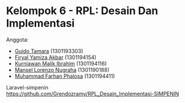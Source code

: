 # Kelompok 6 - RPL: Desain Dan Implementasi

Anggota:
- [Guido Tamara](https://github.com/grendozramy) (1301193303)
- [Firyal Yamiza Akbar](https://github.com/Cupuman) 	(1301194154)
- [Kurniawan Malik Ibrahim](https://github.com/kurniawanmalik) 	(1301194116)
- [Mansel Lorenzo Nugraha](https://github.com/mansel12) (1301190188)
- [Muhammad Farhan Phalosa](https://github.com/farhanfhalosa) (1301194411)

Laravel-simpenin
https://github.com/Grendozramy/RPL_Desain_Implementasi-SIMPENIN
